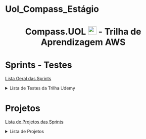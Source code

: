 # Uol_Compass_Estágio



<h1 align=center> Compass.UOL <img src="https://logospng.org/download/uol/logo-uol-icon-256.png" width="27"/> - Trilha de Aprendizagem AWS </h1>


# Sprints - Testes
<a href=Sprints/>Lista Geral das Sprints </a>
<details><summary>Lista de Testes da Trilha Udemy</summary>
Work In Progress :)
</details>


# Projetos
<a href=Sprints/projetos>Lista de Projetos das Sprints</a>
<details><summary>Lista de Projetos</summary>
<a href=Sprints/projetos/Projeto_Sprint2>Projeto Sprint 2 - Linux Nginx Status Script</a>
</details>


